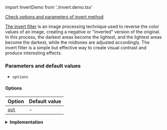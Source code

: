 import InvertDemo from './invert.demo.tsx'

[Check options and parameters of invert method](https://image-js.github.io/image-js-typescript/classes/Image.html#invert 'github.io link')

[The invert filter](<https://en.wikipedia.org/wiki/Negative_(photography)> 'wikipedia link on negative filtering') is an image processing technique used to reverse the color values of an image, creating a negative or "inverted" version of the original. In this process, the darkest areas become the lightest, and the lightest areas become the darkest, while the midtones are adjusted accordingly. The invert filter is a simple but effective way to create visual contrast and produce interesting effects.

<InvertDemo />

### Parameters and default values

- `options`

#### Options

| Option                                                                                    | Default value |
| ----------------------------------------------------------------------------------------- | ------------- |
| [`out`](https://image-js.github.io/image-js-typescript/interfaces/InvertOptions.html#out) | -             |

<details>
<summary><b>Implementation</b>
</summary>

Here's how invert filter is implemented in ImageJS:

_Pixel Transformation_: For each pixel in the image, the inversion filter transforms its color [intensity](../../Glossary.md#intensity 'glossary link on intensity') value. The new intensity value is calculated using the formula:

$$New Intensity = Max Intensity - Original Intensity$$

Where "_Max Intensity_" is the maximum possible intensity value for the color channel.

:::warning
ImageJS uses components to calculate each pixel value and leaves alpha channel unchanged. For more information about channels and components visit [this link](../../Tutorials%20and%20concepts/Concepts/Channel%20vs%20component.md).
:::

</details>
